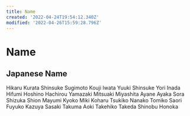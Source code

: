 ```yaml
---
title: Name
created: '2022-04-24T19:54:12.340Z'
modified: '2022-04-26T15:59:28.796Z'
---
```


# Name
## Japanese Name
Hikaru Kurata
Shinsuke Sugimoto
Kouji Iwata
Yuuki Shinsuke
Yori Inada
Hifumi Hoshino
Hachirou Yamazaki
Mitsuaki Miyashita
Ayane Ayaka
Sora Shizuka
Shion Mayumi
Kyoko Miki
Koharu Tsukiko
Nanako Tomiko
Saori Fuyuko
Kazuya Sasaki
Takuma Aoki
Takehiko Takeda
Shinobu Honoka
